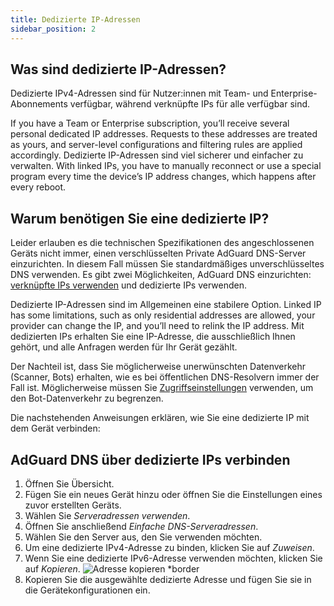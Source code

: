```yaml
---
title: Dedizierte IP-Adressen
sidebar_position: 2
---
```


## Was sind dedizierte IP-Adressen?

Dedizierte IPv4-Adressen sind für Nutzer:innen mit Team- und Enterprise-Abonnements verfügbar, während verknüpfte IPs für alle verfügbar sind.

If you have a Team or Enterprise subscription, you’ll receive several personal dedicated IP addresses. Requests to these addresses are treated as yours, and server-level configurations and filtering rules are applied accordingly. Dedizierte IP-Adressen sind viel sicherer und einfacher zu verwalten. With linked IPs, you have to manually reconnect or use a special program every time the device’s IP address changes, which happens after every reboot.

## Warum benötigen Sie eine dedizierte IP?

Leider erlauben es die technischen Spezifikationen des angeschlossenen Geräts nicht immer, einen verschlüsselten Private AdGuard DNS-Server einzurichten. In diesem Fall müssen Sie standardmäßiges unverschlüsseltes DNS verwenden. Es gibt zwei Möglichkeiten, AdGuard DNS einzurichten: [verknüpfte IPs verwenden](/private-dns/connect-devices/other-options/linked-ip.md) und dedizierte IPs verwenden.

Dedizierte IP-Adressen sind im Allgemeinen eine stabilere Option. Linked IP has some limitations, such as only residential addresses are allowed, your provider can change the IP, and you’ll need to relink the IP address. Mit dedizierten IPs erhalten Sie eine IP-Adresse, die ausschließlich Ihnen gehört, und alle Anfragen werden für Ihr Gerät gezählt.

Der Nachteil ist, dass Sie möglicherweise unerwünschten Datenverkehr (Scanner, Bots) erhalten, wie es bei öffentlichen DNS-Resolvern immer der Fall ist. Möglicherweise müssen Sie [Zugriffseinstellungen](/private-dns/server-and-settings/access.md) verwenden, um den Bot-Datenverkehr zu begrenzen.

Die nachstehenden Anweisungen erklären, wie Sie eine dedizierte IP mit dem Gerät verbinden:

## AdGuard DNS über dedizierte IPs verbinden

1. Öffnen Sie Übersicht.
2. Fügen Sie ein neues Gerät hinzu oder öffnen Sie die Einstellungen eines zuvor erstellten Geräts.
3. Wählen Sie _Serveradressen verwenden_.
4. Öffnen Sie anschließend _Einfache DNS-Serveradressen_.
5. Wählen Sie den Server aus, den Sie verwenden möchten.
6. Um eine dedizierte IPv4-Adresse zu binden, klicken Sie auf _Zuweisen_.
7. Wenn Sie eine dedizierte IPv6-Adresse verwenden möchten, klicken Sie auf _Kopieren_.
   ![Adresse kopieren \*border](https://cdn.adtidy.org/content/kb/dns/private/new_dns/connect/dedicated_step7.png)
8. Kopieren Sie die ausgewählte dedizierte Adresse und fügen Sie sie in die Gerätekonfigurationen ein.

